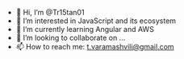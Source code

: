 - 👋 Hi, I’m @Tr15tan01
- 👀 I’m interested in JavaScript and its ecosystem
- 🌱 I’m currently learning Angular and AWS
- 💞️ I’m looking to collaborate on ...
- 📫 How to reach me: t.varamashvili@gmail.com

<!---
Tr15tan01/Tr15tan01 is a ✨ special ✨ repository because its `README.md` (this file) appears on your GitHub profile.
You can click the Preview link to take a look at your changes.
--->
